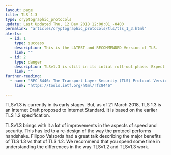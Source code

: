 ```yaml
---
layout: page
title: TLS 1.3
type: cryptographic_protocols
update: Last Updated Thu, 12 Dev 2018 12:00:01 -0400
permalink: "articles/cryptographic_protocols/tls/tls_1_3.html"
alerts:
  - id: 1
    type: success
    description: This is the LATEST and RECOMMENDED Version of TLS.
    link: ""
  - id: 2
    type: danger
    description: TLSv1.3 is still in its intial roll-out phase. Expect minimum information about issues.
    link: ""
further-reading:
  - name: "RFC 8446: The Transport Layer Security (TLS) Protocol Version 1.3"
    link: "https://tools.ietf.org/html/rfc8446"

---
```

TLSv1.3 is currently in its early stages. But, as of 21 March 2018, TLS 1.3 is an Internet Draft proposed to Internet Standard. It is based on the earlier TLS 1.2 specification.

TLSv1.3 brings with it a lot of improvements in the aspects of speed and security. This has led to a re-design of the way the protocol performs handshake.  Filippo Valsorda had a great talk describing the major benefits of TLS 1.3 vs that of TLS 1.2. We recommend that you spend some time in understanding the differences in the way TLSv1.2 and TLSv1.3 work.
